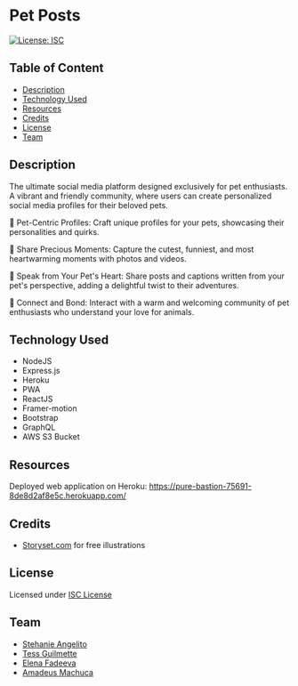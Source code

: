 # Pet Posts
  [![License: ISC](https://img.shields.io/badge/License-ISC-blue.svg)](https://opensource.org/licenses/ISC)

  ## Table of Content
  - [Description](#description)
  - [Technology Used](#technology)
  - [Resources](#resources)
  - [Credits](#credits)
  - [License](#license)
  - [Team](#team)

  ## Description
  The ultimate social media platform designed exclusively for pet enthusiasts. A vibrant and friendly community, where users can create personalized social media profiles for their beloved pets. 

🐾 Pet-Centric Profiles: Craft unique profiles for your pets, showcasing their personalities and quirks.

📸 Share Precious Moments: Capture the cutest, funniest, and most heartwarming moments with photos and videos.

🐶 Speak from Your Pet's Heart: Share posts and captions written from your pet's perspective, adding a delightful twist to their adventures.

🤝 Connect and Bond: Interact with a warm and welcoming community of pet enthusiasts who understand your love for animals.

  
  ## Technology Used
  - NodeJS 
  - Express.js
  - Heroku
  - PWA
  - ReactJS
  - Framer-motion
  - Bootstrap
  - GraphQL
  - AWS S3 Bucket
  ## Resources
  Deployed web application on Heroku:
 https://pure-bastion-75691-8de8d2af8e5c.herokuapp.com/
  
 
 ## Credits

- [Storyset.com](https://storyset.com/) for free illustrations 


## License
Licensed under [ISC License ](https://opensource.org/license/isc-license-txt/)
 
## Team
- [Stehanie Angelito](https://github.com/sangelito) 
- [Tess Guilmette](https://github.com/tguils)
- [Elena Fadeeva](https://github.com/elenafwork)
- [Amadeus Machuca](https://github.com/microvac23)
